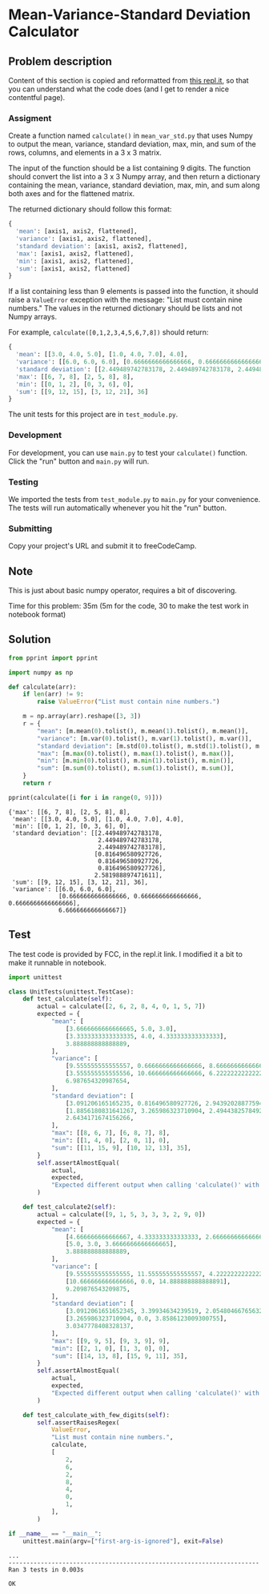 # Mean-Variance-Standard Deviation Calculator

## Problem description

Content of this section is copied and reformatted from [this
repl.it](https://repl.it/github/freeCodeCamp/boilerplate-mean-variance-standard-deviation-calculator),
so that you can understand what the code does (and I get to render a nice
contentful page).

### Assigment

Create a function named `calculate()` in `mean_var_std.py` that uses Numpy to
output the mean, variance, standard deviation, max, min, and sum of the rows,
columns, and elements in a 3 x 3 matrix.

The input of the function should be a list containing 9 digits. The function
should convert the list into a 3 x 3 Numpy array, and then return a dictionary
containing the mean, variance, standard deviation, max, min, and sum along both
axes and for the flattened matrix.

The returned dictionary should follow this format:

```py
{
  'mean': [axis1, axis2, flattened],
  'variance': [axis1, axis2, flattened],
  'standard deviation': [axis1, axis2, flattened],
  'max': [axis1, axis2, flattened],
  'min': [axis1, axis2, flattened],
  'sum': [axis1, axis2, flattened]
}
```

If a list containing less than 9 elements is passed into the function, it
should raise a `ValueError` exception with the message: "List must contain
nine numbers." The values in the returned dictionary should be lists and not
Numpy arrays.

For example, `calculate([0,1,2,3,4,5,6,7,8])` should return:
```py
{
  'mean': [[3.0, 4.0, 5.0], [1.0, 4.0, 7.0], 4.0],
  'variance': [[6.0, 6.0, 6.0], [0.6666666666666666, 0.6666666666666666, 0.6666666666666666], 6.666666666666667],
  'standard deviation': [[2.449489742783178, 2.449489742783178, 2.449489742783178], [0.816496580927726, 0.816496580927726, 0.816496580927726], 2.581988897471611],
  'max': [[6, 7, 8], [2, 5, 8], 8],
  'min': [[0, 1, 2], [0, 3, 6], 0],
  'sum': [[9, 12, 15], [3, 12, 21], 36]
}
```

The unit tests for this project are in `test_module.py`.

### Development

For development, you can use `main.py` to test your `calculate()` function.
Click the "run" button and `main.py` will run.

### Testing

We imported the tests from `test_module.py` to `main.py` for your convenience.
The tests will run automatically whenever you hit the "run" button.

### Submitting

Copy your project's URL and submit it to freeCodeCamp.

## Note

This is just about basic numpy operator, requires a bit of discovering.

Time for this problem: 35m (5m for the code, 30 to make the test work in
notebook format)

## Solution


```python
from pprint import pprint
```


```python
import numpy as np
```


```python
def calculate(arr):
    if len(arr) != 9:
        raise ValueError("List must contain nine numbers.")

    m = np.array(arr).reshape([3, 3])
    r = {
        "mean": [m.mean(0).tolist(), m.mean(1).tolist(), m.mean()],
        "variance": [m.var(0).tolist(), m.var(1).tolist(), m.var()],
        "standard deviation": [m.std(0).tolist(), m.std(1).tolist(), m.std()],
        "max": [m.max(0).tolist(), m.max(1).tolist(), m.max()],
        "min": [m.min(0).tolist(), m.min(1).tolist(), m.min()],
        "sum": [m.sum(0).tolist(), m.sum(1).tolist(), m.sum()],
    }
    return r
```


```python
pprint(calculate([i for i in range(0, 9)]))
```

    {'max': [[6, 7, 8], [2, 5, 8], 8],
     'mean': [[3.0, 4.0, 5.0], [1.0, 4.0, 7.0], 4.0],
     'min': [[0, 1, 2], [0, 3, 6], 0],
     'standard deviation': [[2.449489742783178,
                             2.449489742783178,
                             2.449489742783178],
                            [0.816496580927726,
                             0.816496580927726,
                             0.816496580927726],
                            2.581988897471611],
     'sum': [[9, 12, 15], [3, 12, 21], 36],
     'variance': [[6.0, 6.0, 6.0],
                  [0.6666666666666666, 0.6666666666666666, 0.6666666666666666],
                  6.666666666666667]}


## Test

The test code is provided by FCC, in the repl.it link. I modified it a bit to
make it runnable in notebook.


```python
import unittest
```


```python
class UnitTests(unittest.TestCase):
    def test_calculate(self):
        actual = calculate([2, 6, 2, 8, 4, 0, 1, 5, 7])
        expected = {
            "mean": [
                [3.6666666666666665, 5.0, 3.0],
                [3.3333333333333335, 4.0, 4.333333333333333],
                3.888888888888889,
            ],
            "variance": [
                [9.555555555555557, 0.6666666666666666, 8.666666666666666],
                [3.555555555555556, 10.666666666666666, 6.222222222222221],
                6.987654320987654,
            ],
            "standard deviation": [
                [3.091206165165235, 0.816496580927726, 2.943920288775949],
                [1.8856180831641267, 3.265986323710904, 2.494438257849294],
                2.6434171674156266,
            ],
            "max": [[8, 6, 7], [6, 8, 7], 8],
            "min": [[1, 4, 0], [2, 0, 1], 0],
            "sum": [[11, 15, 9], [10, 12, 13], 35],
        }
        self.assertAlmostEqual(
            actual,
            expected,
            "Expected different output when calling 'calculate()' with '[2,6,2,8,4,0,1,5,7]'",
        )

    def test_calculate2(self):
        actual = calculate([9, 1, 5, 3, 3, 3, 2, 9, 0])
        expected = {
            "mean": [
                [4.666666666666667, 4.333333333333333, 2.6666666666666665],
                [5.0, 3.0, 3.6666666666666665],
                3.888888888888889,
            ],
            "variance": [
                [9.555555555555555, 11.555555555555557, 4.222222222222222],
                [10.666666666666666, 0.0, 14.888888888888891],
                9.209876543209875,
            ],
            "standard deviation": [
                [3.0912061651652345, 3.39934634239519, 2.0548046676563256],
                [3.265986323710904, 0.0, 3.8586123009300755],
                3.0347778408328137,
            ],
            "max": [[9, 9, 5], [9, 3, 9], 9],
            "min": [[2, 1, 0], [1, 3, 0], 0],
            "sum": [[14, 13, 8], [15, 9, 11], 35],
        }
        self.assertAlmostEqual(
            actual,
            expected,
            "Expected different output when calling 'calculate()' with '[9,1,5,3,3,3,2,9,0]'",
        )

    def test_calculate_with_few_digits(self):
        self.assertRaisesRegex(
            ValueError,
            "List must contain nine numbers.",
            calculate,
            [
                2,
                6,
                2,
                8,
                4,
                0,
                1,
            ],
        )
```


```python
if __name__ == "__main__":
    unittest.main(argv=["first-arg-is-ignored"], exit=False)
```

    ...
    ----------------------------------------------------------------------
    Ran 3 tests in 0.003s
    
    OK

